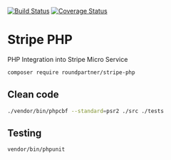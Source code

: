 [![Build Status](https://travis-ci.org/roundpartner/stripe-php.svg)](https://travis-ci.org/roundpartner/stripe-php)
[![Coverage Status](https://coveralls.io/repos/github/roundpartner/stripe-php/badge.svg?branch=master)](https://coveralls.io/github/roundpartner/stripe-php?branch=master)
# Stripe PHP
PHP Integration into Stripe Micro Service

```bash
composer require roundpartner/stripe-php
```
## Clean code
```bash
./vendor/bin/phpcbf --standard=psr2 ./src ./tests
```

## Testing
```bash
vendor/bin/phpunit
```
